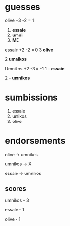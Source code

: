 # guesses
olive +3 -2 = 1
1. **essaie**
2. **umni**
3. **ME**

essaie +2 -2 = 0
3 **olive**

2 **umnikos**

Umnikos +2 -3 = -1
1 - **essaie**

2 - **umnikos**

# sumbissions
1. essaie
2. umikos
3. olive

# endorsements
olive -> umnikos

umnikos -> X

essaie -> umnikos

## scores
umnikos - 3

essaie - 1

olive - 1